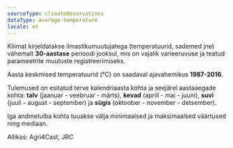 ```yaml
---
sourceType: climateObservations
dataType: average-temperature
locale: et
---
```

Kliimat kirjeldatakse ilmastikumuutujatega (temperatuurid, sademed jne) vähemalt **30-aastase** perioodi jooksul, mis on vajalik varieeruvuse ja teatud parameetrite muutuste registreerimiseks.

Aasta keskmised temperatuurid (°C) on saadaval ajavahemikus **1987-2016**.

Tulemused on esitatud terve kalendriaasta kohta ja seejärel aastaaegade kohta:
**talv** (jaanuar - veebruar - märts), **kevad** (aprill - mai - juuni), **suvi** (juuli -
august - september) ja **sügis** (oktoober - november - detsember).

Iga andmetulba kohta tuuakse välja minimaalsed ja maksimaalsed väärtused ning
mediaan.

Allikas: Agri4Cast, JRC
